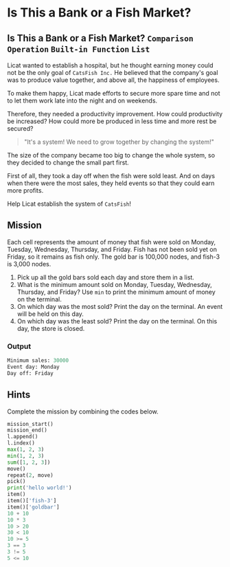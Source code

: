 # Is This a Bank or a Fish Market?

## Is This a Bank or a Fish Market? `Comparison Operation` `Built-in Function` `List`

Licat wanted to establish a hospital, but he thought earning money could not be the only goal of `CatsFish Inc.` He believed that the company's goal was to produce value together, and above all, the happiness of employees.

To make them happy, Licat made efforts to secure more spare time and not to let them work late into the night and on weekends.

Therefore, they needed a productivity improvement. How could productivity be increased? How could more be produced in less time and more rest be secured?

> "It's a system! We need to grow together by changing the system!"

The size of the company became too big to change the whole system, so they decided to change the small part first.

First of all, they took a day off when the fish were sold least. And on days when there were the most sales, they held events so that they could earn more profits.

Help Licat establish the system of `CatsFish`!


## Mission

Each cell represents the amount of money that fish were sold on Monday, Tuesday, Wednesday, Thursday, and Friday. Fish has not been sold yet on Friday, so it remains as fish only. The gold bar is 100,000 nodes, and fish-3 is 3,000 nodes.

1. Pick up all the gold bars sold each day and store them in a list.
2. What is the minimum amount sold on Monday, Tuesday, Wednesday, Thursday, and Friday? Use `min` to print the minimum amount of money on the terminal.
3. On which day was the most sold? Print the day on the terminal. An event will be held on this day.
4. On which day was the least sold? Print the day on the terminal. On this day, the store is closed.

### Output

```python
Minimum sales: 30000
Event day: Monday
Day off: Friday
```


## Hints
Complete the mission by combining the codes below.
```python
mission_start()
mission_end()
l.append()
l.index()
max(1, 2, 3)
min(1, 2, 3)
sum([1, 2, 3])
move()
repeat(2, move)
pick()
print('hello world!')
item()
item()['fish-3']
item()['goldbar']
10 + 10
10 * 3
10 > 20
30 < 10
10 >= 5
3 == 3
3 != 5
5 <= 10
```
